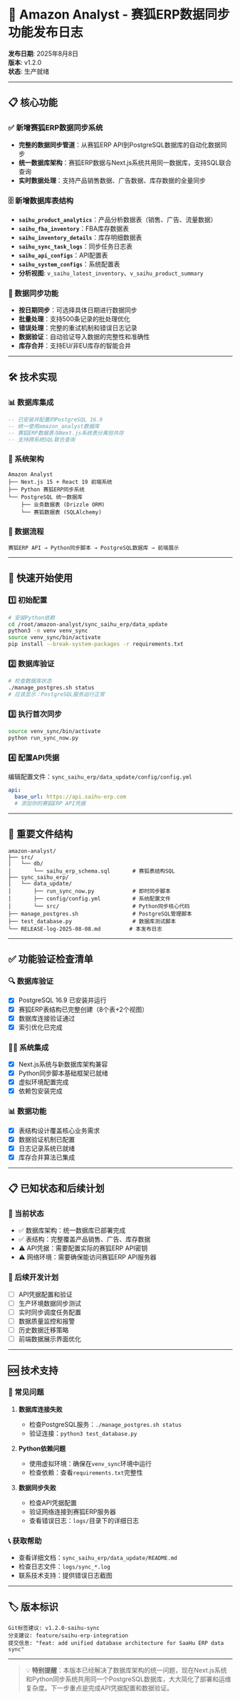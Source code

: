 # 🚀 Amazon Analyst - 赛狐ERP数据同步功能发布日志

**发布日期**: 2025年8月8日  
**版本**: v1.2.0  
**状态**: 生产就绪  

---

## 📋 核心功能

### ✅ 新增赛狐ERP数据同步系统
- **完整的数据同步管道**：从赛狐ERP API到PostgreSQL数据库的自动化数据同步
- **统一数据库架构**：赛狐ERP数据与Next.js系统共用同一数据库，支持SQL联合查询
- **实时数据处理**：支持产品销售数据、广告数据、库存数据的全量同步

### 🗄️ 新增数据库表结构
- **`saihu_product_analytics`**：产品分析数据表（销售、广告、流量数据）
- **`saihu_fba_inventory`**：FBA库存数据表
- **`saihu_inventory_details`**：库存明细数据表
- **`saihu_sync_task_logs`**：同步任务日志表
- **`saihu_api_configs`**：API配置表
- **`saihu_system_configs`**：系统配置表
- **分析视图**: `v_saihu_latest_inventory`、`v_saihu_product_summary`

### 🔄 数据同步功能
- **按日期同步**：可选择具体日期进行数据同步
- **批量处理**：支持500条记录的批处理优化
- **错误处理**：完整的重试机制和错误日志记录
- **数据验证**：自动验证导入数据的完整性和准确性
- **库存合并**：支持EU/非EU库存的智能合并

---

## 🛠️ 技术实现

### 📊 数据库集成
```sql
-- 已安装并配置的PostgreSQL 16.9
-- 统一使用amazon_analyst数据库
-- 赛狐ERP数据表与Next.js系统表分离但共存
-- 支持跨系统SQL联合查询
```

### 🔧 系统架构
```
Amazon Analyst
├── Next.js 15 + React 19 前端系统
├── Python 赛狐ERP同步系统
└── PostgreSQL 统一数据库
    ├── 业务数据表 (Drizzle ORM)
    └── 赛狐数据表 (SQLAlchemy)
```

### 🔄 数据流程
```
赛狐ERP API → Python同步脚本 → PostgreSQL数据库 → 前端展示
```

---

## 🚀 快速开始使用

### 1️⃣ 初始配置
```bash
# 安装Python依赖
cd /root/amazon-analyst/sync_saihu_erp/data_update
python3 -m venv venv_sync
source venv_sync/bin/activate
pip install --break-system-packages -r requirements.txt
```

### 2️⃣ 数据库验证
```bash
# 检查数据库状态
./manage_postgres.sh status
# 应该显示：PostgreSQL服务运行正常
```

### 3️⃣ 执行首次同步
```bash
source venv_sync/bin/activate
python run_sync_now.py
```

### 4️⃣ 配置API凭据
编辑配置文件：`sync_saihu_erp/data_update/config/config.yml`
```yaml
api:
  base_url: https://api.saihu-erp.com
  # 添加你的赛狐ERP API凭据
```

---

## 📁 重要文件结构

```
amazon-analyst/
├── src/
│   └── db/
│       └── saihu_erp_schema.sql       # 赛狐表结构SQL
├── sync_saihu_erp/
│   └── data_update/
│       ├── run_sync_now.py            # 即时同步脚本
│       ├── config/config.yml          # 系统配置文件
│       └── src/                       # Python同步核心代码
├── manage_postgres.sh                 # PostgreSQL管理脚本
├── test_database.py                   # 数据库测试脚本
└── RELEASE-log-2025-08-08.md         # 本发布日志
```

---

## ✅ 功能验证检查清单

### 🔍 数据库验证
- [x] PostgreSQL 16.9 已安装并运行
- [x] 赛狐ERP表结构已完整创建（8个表+2个视图）
- [x] 数据库连接验证通过
- [x] 索引优化已完成

### 👨‍💻 系统集成
- [x] Next.js系统与新数据库架构兼容
- [x] Python同步脚本基础框架已就绪
- [x] 虚拟环境配置完成
- [x] 依赖包安装完成

### 📊 数据功能
- [x] 表结构设计覆盖核心业务需求
- [x] 数据验证机制已配置
- [x] 日志记录系统已就绪
- [x] 库存合并算法已集成

---

## 📋 已知状态和后续计划

### 🎯 当前状态
- ✅ 数据库架构：统一数据库已部署完成
- ✅ 表结构：完整覆盖产品销售、广告、库存数据
- ⚠️ API凭据：需要配置实际的赛狐ERP API密钥
- ⚠️ 网络环境：需要确保能访问赛狐ERP API服务器

### 🚀 后续开发计划
- [ ] API凭据配置和验证
- [ ] 生产环境数据同步测试
- [ ] 实时同步调度任务配置
- [ ] 数据质量监控和报警
- [ ] 历史数据迁移策略
- [ ] 前端数据展示界面优化

---

## 🆘 技术支持

### 🔧 常见问题
1. **数据库连接失败**
   - 检查PostgreSQL服务：`./manage_postgres.sh status`
   - 验证连接：`python3 test_database.py`

2. **Python依赖问题**
   - 使用虚拟环境：确保在`venv_sync`环境中运行
   - 检查依赖：查看`requirements.txt`完整性

3. **数据同步失败**
   - 检查API凭据配置
   - 验证网络连接到赛狐ERP服务器
   - 查看错误日志：`logs/`目录下的详细日志

### 📞 获取帮助
- 查看详细文档：`sync_saihu_erp/data_update/README.md`
- 检查日志文件：`logs/sync_*.log`
- 联系技术支持：提供错误日志截图

---

## 🏷️ 版本标识

```
Git标签建议: v1.2.0-saihu-sync
分支建议: feature/saihu-erp-integration
提交信息: "feat: add unified database architecture for SaaHu ERP data sync"  
```

---

> 💡 **特别提醒**：本版本已经解决了数据库架构的统一问题，现在Next.js系统和Python同步系统共用同一个PostgreSQL数据库，大大简化了部署和运维复杂度。下一步重点是完成API凭据配置和数据验证。